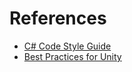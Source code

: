 # References
- [C# Code Style Guide](https://google.github.io/styleguide/csharp-style.html)
- [Best Practices for Unity](https://docs.unity3d.com/Manual/best-practice-guides.html)
